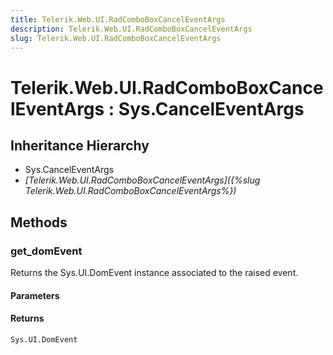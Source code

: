 ```yaml
---
title: Telerik.Web.UI.RadComboBoxCancelEventArgs
description: Telerik.Web.UI.RadComboBoxCancelEventArgs
slug: Telerik.Web.UI.RadComboBoxCancelEventArgs
---
```


# Telerik.Web.UI.RadComboBoxCancelEventArgs : Sys.CancelEventArgs 

## Inheritance Hierarchy

* Sys.CancelEventArgs
* *[Telerik.Web.UI.RadComboBoxCancelEventArgs]({%slug Telerik.Web.UI.RadComboBoxCancelEventArgs%})*


## Methods

###  get_domEvent

Returns the Sys.UI.DomEvent instance associated to the raised event.

#### Parameters

#### Returns

`Sys.UI.DomEvent` 


